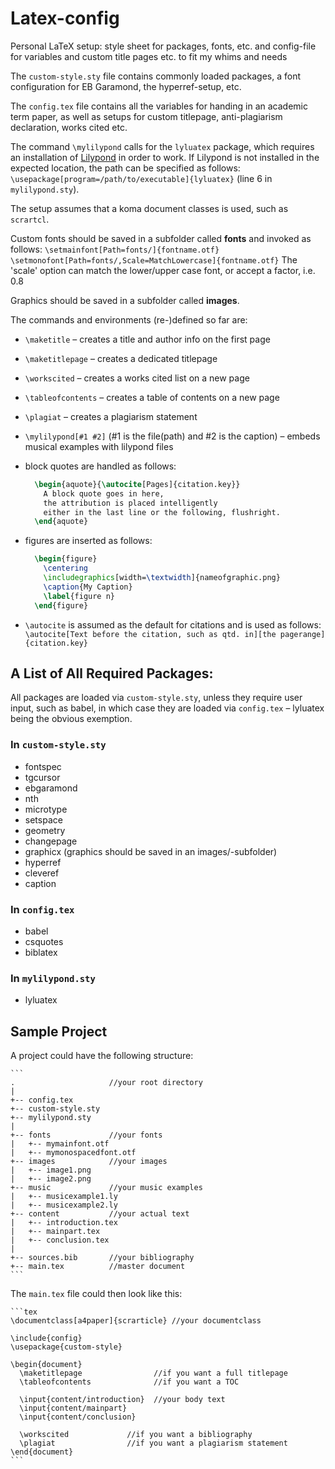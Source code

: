# Latex-config
Personal LaTeX setup: style sheet for packages, fonts, etc. and config-file for variables and custom title pages etc. to fit my whims and needs

The `custom-style.sty` file contains commonly loaded packages, a font configuration for EB Garamond, the hyperref-setup, etc.

The `config.tex` file contains all the variables for handing in an academic term paper, as well as setups for custom titlepage, anti-plagiarism declaration, works cited etc.

The command `\mylilypond` calls for the `lyluatex` package, which requires an installation of [Lilypond](https://lilypond.org/) in order to work. If Lilypond is not installed in the expected location, the path can be specified as follows: `\usepackage[program=/path/to/executable]{lyluatex}` (line 6 in `mylilypond.sty`).

The setup assumes that a koma document classes is used, such as `scrartcl`.

Custom fonts should be saved in a subfolder called **fonts** and invoked as follows: `\setmainfont[Path=fonts/]{fontname.otf}`
`\setmonofont[Path=fonts/,Scale=MatchLowercase]{fontname.otf}`
The 'scale' option can match the lower/upper case font, or accept a factor, i.e. 0.8

Graphics should be saved in a subfolder called **images**.

The commands and environments (re-)defined so far are:
- `\maketitle` – creates a title and author info on the first page
- `\maketitlepage` – creates a dedicated titlepage
- `\workscited` – creates a works cited list on a new page
- `\tableofcontents` – creates a table of contents on a new page
- `\plagiat` – creates a plagiarism statement
- `\mylilypond[#1 #2]` (#1 is the file(path) and #2 is the caption) – embeds musical examples with lilypond files
- block quotes are handled as follows:

    ```tex
      \begin{aquote}{\autocite[Pages]{citation.key}}
        A block quote goes in here,
        the attribution is placed intelligently
        either in the last line or the following, flushright.
      \end{aquote}
    ```
- figures are inserted as follows:

    ```tex
      \begin{figure}
        \centering
      	\includegraphics[width=\textwidth]{nameofgraphic.png}
      	\caption{My Caption}
      	\label{figure n}
      \end{figure}
    ```
- `\autocite` is assumed as the default for citations and is used as follows: `\autocite[Text before the citation, such as qtd. in][the pagerange]{citation.key}`

## A List of All Required Packages:
All packages are loaded via `custom-style.sty`, unless they require user input, such as babel, in which case they are loaded via `config.tex` – lyluatex being the obvious exemption.
### In `custom-style.sty`
- fontspec
- tgcursor
- ebgaramond
- nth
- microtype
- setspace
- geometry
- changepage
- graphicx (graphics should be saved in an images/-subfolder)
- hyperref
- cleveref
- caption

### In `config.tex`
- babel
- csquotes
- biblatex

### In `mylilypond.sty`
- lyluatex

## Sample Project

A project could have the following structure:

    ```
    .                     //your root directory
    |
    +-- config.tex
    +-- custom-style.sty
    +-- mylilypond.sty
    |
    +-- fonts             //your fonts
    |   +-- mymainfont.otf
    |   +-- mymonospacedfont.otf
    +-- images            //your images
    |   +-- image1.png
    |   +-- image2.png
    +-- music             //your music examples
    |   +-- musicexample1.ly
    |   +-- musicexample2.ly
    +-- content           //your actual text
    |   +-- introduction.tex
    |   +-- mainpart.tex
    |   +-- conclusion.tex
    |
    +-- sources.bib       //your bibliography
    +-- main.tex          //master document
    ```

The `main.tex` file could then look like this:

    ```tex
    \documentclass[a4paper]{scrarticle} //your documentclass

    \include{config}
    \usepackage{custom-style}

    \begin{document}
      \maketitlepage                //if you want a full titlepage
      \tableofcontents              //if you want a TOC

      \input{content/introduction}  //your body text
      \input{content/mainpart}
      \input{content/conclusion}

      \workscited             //if you want a bibliography
      \plagiat                //if you want a plagiarism statement
    \end{document}
    ```
